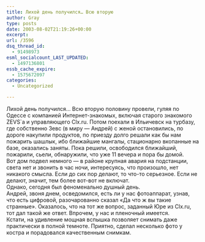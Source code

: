 ```yaml
---
title: Лихой день получился… Всю вторую
author: Gray
type: posts
date: 2003-08-02T21:19:26+00:00
excerpt:
url: /3596
dsq_thread_id:
  - 91498973
esml_socialcount_LAST_UPDATED:
  - 1497136801
essb_cache_expire:
  - 1575672097
categories:
  - Uncategorized

---
```








Лихой день получился&#8230; Всю вторую половину провели, гуляя по Одессе с компанией Интернет-знакомых, включая старого знакомого ZEVS\`а и управляющего Clx.ru. Потом поехали в Ильичевск на турбазу, где собственно Зевс (в миру &#8212; Андрей) с женой остановились, по дороге накупили продуктов, по приезду долго решали как бы нам пожарить шашлык, ибо ближайшие мангалы, стационарно вкопанные на базе, оказались заняты. Пока решили, освободился ближайший, пожарили, сьели, обнаружили, что уже 11 вечера и пора бы домой.  
Вот дом подвел немного &#8212; в районе крупная авария на подстанции, света нет и звонить в час ночи, интересуясь, что произошло, нет никакого смысла. Если до сих пор делают, то что-то серьезное. Если не делают, значит, тем более вот-вот не включат.  
Однако, сегодня был феноменально душный день.  
Андрей, звоня днем, осведомился, есть ли у нас фотоаппарат, узнав, что есть цифровой, разочарованно сказал &#171;Да что ж вы такие странные&#187;. Оказалось, что на тот же вопрос, заданный Юре из Clx.ru, тот дал такой же ответ. Впрочем, у нас и пленочный имеется.  
Кстати, на удивление мощная вспышка позволяет снимать даже практически в полной темноте. Приятно, сделал несколько фото у костра и порадовался качественным снимкам.